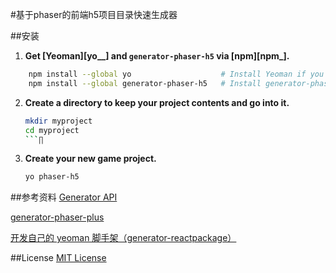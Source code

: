 #基于phaser的前端h5项目目录快速生成器

##安装
1.  **Get [Yeoman][yo__] and `generator-phaser-h5` via [npm][npm_].**

   ```sh
       npm install --global yo                    # Install Yeoman if you don't have it yet.
       npm install --global generator-phaser-h5   # Install generator-phaser-h5
   ```

2. **Create a directory to keep your project contents and go into it.**

    ```sh
    mkdir myproject
    cd myproject
    ```∏

3. **Create your new game project.**

    ```sh
    yo phaser-h5
    ```

##参考资料
[Generator API](http://yeoman.github.io/generator/)

[generator-phaser-plus](https://github.com/rblopes/generator-phaser-plus)

[开发自己的 yeoman 脚手架（generator-reactpackage）](https://juejin.im/entry/57c938510e3dd90063e3c725)

##License
[MIT License](https://github.com/Sanchez3/generator-phaser-h5/blob/master/LICENSE)

